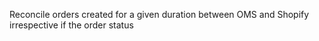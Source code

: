 Reconcile orders created for a given duration between OMS and Shopify irrespective if the order status
